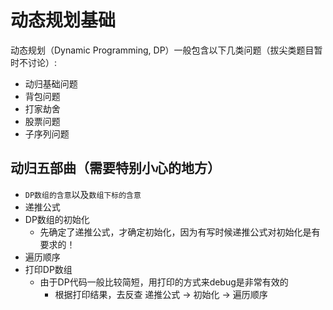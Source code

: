 # 动态规划基础
动态规划（Dynamic Programming, DP）一般包含以下几类问题（拔尖类题目暂时不讨论）:
- 动归基础问题
- 背包问题
- 打家劫舍
- 股票问题
- 子序列问题

## 动归五部曲（需要特别小心的地方）
- `DP数组的含意`以及`数组下标的含意`
- 递推公式
- DP数组的初始化
  - 先确定了递推公式，才确定初始化，因为有写时候递推公式对初始化是有要求的！
- 遍历顺序
- 打印DP数组
  - 由于DP代码一般比较简短，用打印的方式来debug是非常有效的
    - 根据打印结果，去反查 递推公式 -> 初始化 -> 遍历顺序  










